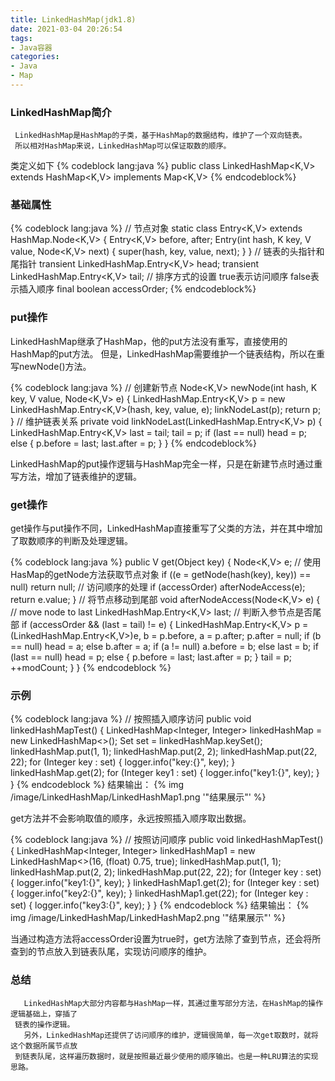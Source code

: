 ```yaml
---
title: LinkedHashMap(jdk1.8)
date: 2021-03-04 20:26:54
tags:
- Java容器
categories:
- Java
- Map
---
```


### LinkedHashMap简介
   
     LinkedHashMap是HashMap的子类，基于HashMap的数据结构，维护了一个双向链表。
     所以相对HashMap来说，LinkedHashMap可以保证取数的顺序。

<!-- more -->

类定义如下
{% codeblock lang:java %}
public class LinkedHashMap<K,V>
    extends HashMap<K,V>
    implements Map<K,V>
{% endcodeblock%}

### 基础属性
{% codeblock lang:java %}
// 节点对象
static class Entry<K,V> extends HashMap.Node<K,V> {
    Entry<K,V> before, after;
    Entry(int hash, K key, V value, Node<K,V> next) {
        super(hash, key, value, next);
    }
}
// 链表的头指针和尾指针
transient LinkedHashMap.Entry<K,V> head;
transient LinkedHashMap.Entry<K,V> tail;
// 排序方式的设置 true表示访问顺序 false表示插入顺序
final boolean accessOrder;
{% endcodeblock%}

### put操作
  
  LinkedHashMap继承了HashMap，他的put方法没有重写，直接使用的HashMap的put方法。
  但是，LinkedHashMap需要维护一个链表结构，所以在重写newNode()方法。

{% codeblock lang:java %}
// 创建新节点
Node<K,V> newNode(int hash, K key, V value, Node<K,V> e) {
    LinkedHashMap.Entry<K,V> p = 
    	new LinkedHashMap.Entry<K,V>(hash, key, value, e);
    linkNodeLast(p);
    return p;
}
// 维护链表关系
private void linkNodeLast(LinkedHashMap.Entry<K,V> p) {
    LinkedHashMap.Entry<K,V> last = tail;
    tail = p;
    if (last == null)
        head = p;
    else {
        p.before = last;
        last.after = p;
    }
}
{% endcodeblock%}
   
   LinkedHashMap的put操作逻辑与HashMap完全一样，只是在新建节点时通过重写方法，增加了链表维护的逻辑。

### get操作
   
   get操作与put操作不同，LinkedHashMap直接重写了父类的方法，并在其中增加了取数顺序的判断及处理逻辑。

{% codeblock lang:java %}
public V get(Object key) {
    Node<K,V> e;
    // 使用HasMap的getNode方法获取节点对象
    if ((e = getNode(hash(key), key)) == null)
        return null;
    // 访问顺序的处理
    if (accessOrder)
        afterNodeAccess(e);
    return e.value;
}
// 将节点移动到尾部
void afterNodeAccess(Node<K,V> e) { // move node to last
    LinkedHashMap.Entry<K,V> last;
    // 判断入参节点是否尾部
    if (accessOrder && (last = tail) != e) {
        LinkedHashMap.Entry<K,V> p = (LinkedHashMap.Entry<K,V>)e, 
        b = p.before, 
        a = p.after;
        p.after = null;
        if (b == null)
            head = a;
        else
            b.after = a;
        if (a != null)
            a.before = b;
        else
            last = b;
        if (last == null)
            head = p;
        else {
            p.before = last;
            last.after = p;
        }
        tail = p;
        ++modCount;
    }
}
{% endcodeblock %}

### 示例
{% codeblock lang:java %}
// 按照插入顺序访问
public void linkedHashMapTest() {
    LinkedHashMap<Integer, Integer> linkedHashMap = new LinkedHashMap<>();
    Set<Integer> set = linkedHashMap.keySet();
    linkedHashMap.put(1, 1);
    linkedHashMap.put(2, 2);
    linkedHashMap.put(22, 22);
    for (Integer key : set) {
        logger.info("key:{}", key);
    }
    linkedHashMap.get(2);
    for (Integer key1 : set) {
        logger.info("key1:{}", key);
    }
}
{% endcodeblock %}
结果输出：
{% img  /image/LinkedHashMap/LinkedHashMap1.png  '"结果展示"' %}

  get方法并不会影响取值的顺序，永远按照插入顺序取出数据。

{% codeblock lang:java %}
// 按照访问顺序
public void linkedHashMapTest() {
    LinkedHashMap<Integer, Integer> linkedHashMap1 = new LinkedHashMap<>(16, (float) 0.75, true);
    linkedHashMap.put(1, 1);
    linkedHashMap.put(2, 2);
    linkedHashMap.put(22, 22);
    for (Integer key : set) {
        logger.info("key1:{}", key);
    }
    linkedHashMap1.get(2);
    for (Integer key : set) {
        logger.info("key2:{}", key);
    }
    linkedHashMap1.get(22);
    for (Integer key : set) {
        logger.info("key3:{}", key);
    }
}
{% endcodeblock %}
结果输出：
{% img  /image/LinkedHashMap/LinkedHashMap2.png  '"结果展示"' %}

  当通过构造方法将accessOrder设置为true时，get方法除了查到节点，还会将所查到的节点放入到链表队尾，实现访问顺序的维护。


### 总结

       LinkedHashMap大部分内容都与HashMap一样，其通过重写部分方法，在HashMap的操作逻辑基础上，穿插了
     链表的操作逻辑。
       另外，LinkedHashMap还提供了访问顺序的维护，逻辑很简单，每一次get取数时，就将这个数据所属节点放
     到链表队尾，这样遍历数据时，就是按照最近最少使用的顺序输出。也是一种LRU算法的实现思路。





